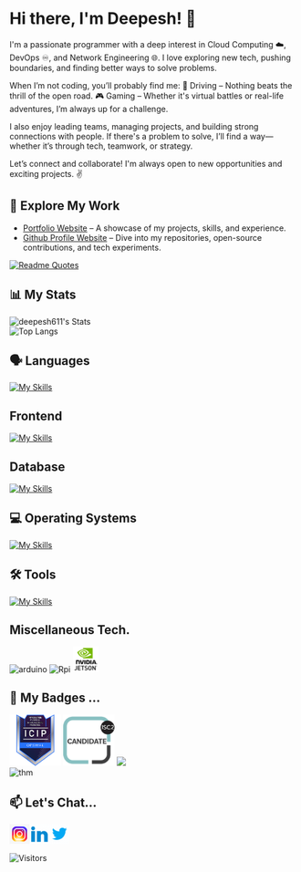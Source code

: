 
# Hi there, I'm Deepesh! :wave: 

I'm a passionate programmer with a deep interest in Cloud Computing ☁️, DevOps ♾️, and Network Engineering 🌐. I love exploring new tech, pushing boundaries, and finding better ways to solve problems.

When I’m not coding, you’ll probably find me:
🚗 Driving – Nothing beats the thrill of the open road.
🎮 Gaming – Whether it's virtual battles or real-life adventures, I’m always up for a challenge.

I also enjoy leading teams, managing projects, and building strong connections with people. If there's a problem to solve, I’ll find a way—whether it’s through tech, teamwork, or strategy.

Let’s connect and collaborate! I'm always open to new opportunities and exciting projects. ✌️



## 🚀 Explore My Work
- [Portfolio Website](https://deepesh-patil.vercel.app/) – A showcase of my projects, skills, and experience.
- [Github Profile Website](https://deepesh611.vercel.app/) – Dive into my repositories, open-source contributions, and tech experiments.

[![Readme Quotes](https://quotes-github-readme.vercel.app/api?type=horizontal&theme=dark)](https://github.com/piyushsuthar/github-readme-quotes)

## 📊 My Stats

![deepesh611's Stats](https://github-readme-stats.vercel.app/api?username=deepesh611&theme=highcontrast&show_icons=true&hide_border=false&count_private=true&show=prs_merged,prs_merged_percentage)<br>
![Top Langs](https://github-readme-stats.vercel.app/api/top-langs/?username=deepesh611&hide=css,scss,jupyter%20notebook&langs_count=6&theme=highcontrast) <br>


## 🗣️ Languages
[![My Skills](https://skillicons.dev/icons?i=py,java,go,js,cpp,powershell,bash)](https://skillicons.dev)

## Frontend
[![My Skills](https://skillicons.dev/icons?i=html,css,nextjs,react,tailwind)](https://skillicons.dev)

## Database
[![My Skills](https://skillicons.dev/icons?i=mysql,mongodb)](https://skillicons.dev)

## 💻 Operating Systems
[![My Skills](https://skillicons.dev/icons?i=windows,kali,ubuntu,redhat,arch)](https://skillicons.dev)

## 🛠️ Tools
[![My Skills](https://skillicons.dev/icons?i=pycharm,idea,nodejs,neovim,arduino,git,github,vercel,aws,azure,qt,ros&perline=6)](https://skillicons.dev)

## Miscellaneous Tech.
<div>
<img src="https://github.com/marwin1991/profile-technology-icons/assets/136815194/a57a85ba-e2dd-4036-85b6-7e1532391627" alt="arduino" width="45"/>
<img src="https://github.com/user-attachments/assets/63d6cb39-63c6-44fc-bbb1-2adcb8458a32" alt="Rpi" width='45'/>
<img src="./assets/Jetson.png" alt="jetson" width = "45" />
</div>


## 🏅 My Badges ...
<div>
  <img src="./assets/opswat-introduction-to-critical-infrastructure-protection-icip.png" width="90"> 
  <img src="./assets/isc2-candidate.png" width="90">
  <img src="https://assets.holopin.io/hf2024levels/level1-sloth-hello-coffee-0-0-0.webp" width="90">
  <br>
  <img src="https://tryhackme-badges.s3.amazonaws.com/deepesh611.png" alt="thm" />
</div>

## 📫 Let's Chat...

[<img align="left" alt="Deepesh  target='_blank' | Instagram" width="35px" src="assets/instagram.gif"  />][instagram]
[<img align="left" alt="Deepesh  target='_blank' | LinkedIn" width="35px" src="assets/linkedin.gif" />][linkedin]
[<img align="left" alt="Deepesh  target='_blank' | Twitter" width="35px" src="assets/twitter.gif" />][twitter]

[instagram]: https://www.instagram.com/_deepesh_v.p/?next=%2F
[linkedin]: https://www.linkedin.com/in/deepesh-patil-103a87258/
[twitter]: https://twitter.com/DeepeshPat65731

<br><br><br>
<img src="https://komarev.com/ghpvc/?username=deepesh611&label=Visitors&color=0e75b6" alt="Visitors" />





